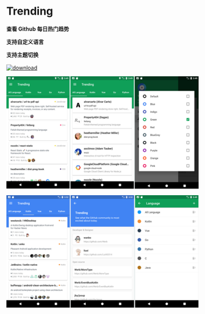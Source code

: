 # Trending

**查看 Github 每日热门趋势**

**支持自定义语言**

**支持主题切换**

<a href="https://fir.im/lk9d"><img src="https://raw.githubusercontent.com/Werb/G-Trending/master/app/src/main/res/mipmap-xxxhdpi/ic_launcher.png" width = "90" alt="download" align=center /></a>

![trending-one](./screenshots/Artboard.png)

![trending-two](./screenshots/Artboard2.png)
